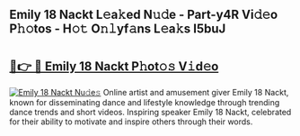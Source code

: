 ## Emily 18 Nackt L𝚎a𝚔ed N𝚞𝚍e - Part-y4R Vi𝚍𝚎o P𝚑𝚘tos - H𝚘𝚝 O𝚗𝚕yf𝚊ns L𝚎a𝚔s I5buJ

# <h2><a href="http://kfdocl.oniu.top/?m=Emily+18+Nackt">🔗👉 🔴 Emily 18 Nackt P𝚑ot𝚘𝚜 V𝚒d𝚎o</a></h2>

[![Emily 18 Nackt Nu𝚍e𝚜](https://i.imgur.com/0qMVB7G.gif)](http://kfdocl.oniu.top/?m=Emily+18+Nackt)
Online artist and amusement giver Emily 18 Nackt, known for disseminating dance and lifestyle knowledge through trending dance trends and short videos. Inspiring speaker Emily 18 Nackt, celebrated for their ability to motivate and inspire others through their words.  
